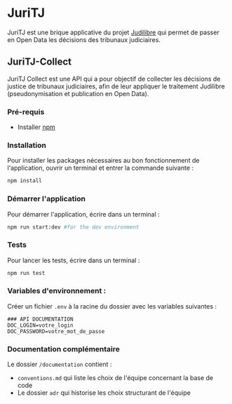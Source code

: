 # JuriTJ

JuriTJ est une brique applicative du projet [Judilibre](https://www.courdecassation.fr/toutes-les-actualites/2021/10/01/judilibre-les-decisions-judiciaires-en-open-data) qui permet de passer en Open Data les décisions des tribunaux judiciaires.

## JuriTJ-Collect

JuriTJ Collect est une API qui a pour objectif de collecter les décisions de justice de tribunaux judiciaires, afin de leur appliquer le traitement Judilibre (pseudonymisation et publication en Open Data). 

### Pré-requis
- Installer [npm](https://docs.npmjs.com/downloading-and-installing-node-js-and-npm) 

### Installation 

Pour installer les packages nécessaires au bon fonctionnement de l'application, ouvrir un terminal et entrer la commande suivante : 
```bash
npm install
```  
### Démarrer l'application

Pour démarrer l'application, écrire dans un terminal : 

 ```bash
npm run start:dev #for the dev environment
 ```

### Tests

Pour lancer les tests, écrire dans un terminal : 

 ```bash
npm run test
 ```

### Variables d'environnement : 

Créer un fichier `.env` à la racine du dossier avec les variables suivantes :

```.env
### API DOCUMENTATION
DOC_LOGIN=votre_login
DOC_PASSWORD=votre_mot_de_passe
```

### Documentation complémentaire 

Le dossier `/documentation` contient : 
- `conventions.md` qui liste les choix de l'équipe concernant la base de code 
- Le dossier `adr` qui historise les choix structurant de l'équipe 
